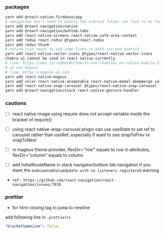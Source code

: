 ### packages

<!-- devDependencies and dependencies are important to distinguish when you are deploying npm packages to npm store -->
```bash
yarn add @react-native-firebase/app
# navigation don't need to modify the android folder can lead to be functional
yarn add @react-navigation/native
yarn add @react-navigation/bottom-tabs
yarn add react-native-screens react-native-safe-area-context
yarn add redux react-redux @types/react-redux
yarn add redux-thunk
# native-icon needs to add some lines in both ios and android
yarn add react-native-vector-icons @types/react-native-vector-icons
chakra ui cannot be used in react native currently
# link: https://dev.to/redbar0n/how-to-use-chakraui-on-native-mobile-53hg (updated on 16 Oct 2021)
# so use magnus
# link: https://magnus-ui.com
yarn add react-native-magnus
yarn add color react-native-animatable react-native-modal deepmerge validate-color
yarn add react-native-snap-carousel @types/react-native-snap-carousel
yarn add @react-navigation/stack react-native-gesture-handler
```

### cautions

- [ ] react native image using require does not accept variable inside the bracket of require()

- [ ] using react-native-snap-carousel plugin can use useState to set ref to carousel rather than useRef, especially if want to use snapToPrev or snapToNext

- [ ] in magnus theme provider, flexDir="row" equals to row in attributes, flexDir="column" equals to column

- [ ] add initialRouteName in stack navigator/bottom tab navigation if you meet the `onAnimatedValueUpdate with no listeners registered` warning

- `ref: https://github.com/react-navigation/react-navigation/issues/7839`

### prettier

- for html closing tag to jump to newline

add following line in `.prettierrc`

```yaml
"bracketSameLine": false,
```